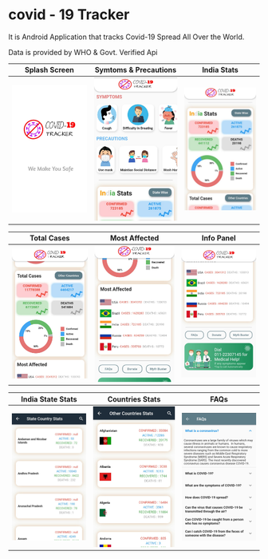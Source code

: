 # covid - 19 Tracker

It is Android Application that tracks Covid-19 Spread All Over the World.

Data is provided by WHO & Govt. Verified Api

| Splash Screen     | Symtoms & Precautions      | India Stats      |
|------------|-------------|-------------|
| <img src="splash_screen.jpg" width="250"> | <img src="symptoms_precautions.jpg" width="250"> | <img src="india_stats.jpg" width="250"> |


| Total Cases     | Most Affected      | Info Panel      |
|------------|-------------|-------------|
| <img src="total_cases.jpg" width="250"> | <img src="most_affected.jpg" width="250"> | <img src="info_panel.jpg" width="250"> |

| India State Stats     | Countries Stats     | FAQs      |
|------------|-------------|-------------|
| <img src="state_stats.jpg" width="250"> | <img src="country_stats.jpg" width="250"> | <img src="faqs.jpg" width="250"> |


